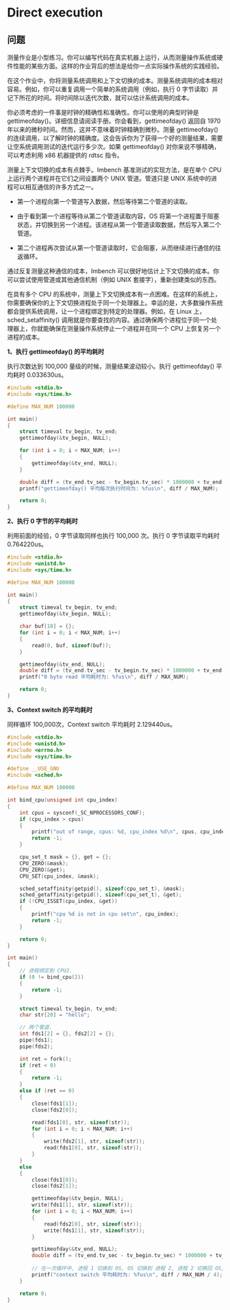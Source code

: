 # Direct execution

## 问题

测量作业是小型练习。你可以编写代码在真实机器上运行，从而测量操作系统或硬件性能的某些方面。这样的作业背后的想法是给你一点实际操作系统的实践经验。

在这个作业中，你将测量系统调用和上下文切换的成本。测量系统调用的成本相对容易。例如，你可以重复调用一个简单的系统调用（例如，执行 0 字节读取）并记下所花的时间。将时间除以迭代次数，就可以估计系统调用的成本。

你必须考虑的一件事是时钟的精确性和准确性。你可以使用的典型时钟是 gettimeofday()。详细信息请阅读手册。你会看到，gettimeofday() 返回自 1970 年以来的微秒时间。然而，这并不意味着时钟精确到微秒。测量 gettimeofday() 的连续调用，以了解时钟的精确度。这会告诉你为了获得一个好的测量结果，需要让空系统调用测试的迭代运行多少次。如果 gettimeofday() 对你来说不够精确，可以考虑利用 x86 机器提供的 rdtsc 指令。

测量上下文切换的成本有点棘手。Imbench 基准测试的实现方法，是在单个 CPU 上运行两个进程并在它们之间设置两个 UNIX 管道。管道只是 UNIX 系统中的进程可以相互通信的许多方式之一。

- 第一个进程向第一个管道写入数据，然后等待第二个管道的读取。

- 由于看到第一个进程等待从第二个管道读取内容，OS 将第一个进程置于阻塞状态，并切换到另一个进程。该进程从第一个管道读取数据，然后写入第二个管道。

- 第二个进程再次尝试从第一个管道读取时，它会阻塞，从而继续进行通信的往返循环。

通过反复测量这种通信的成本，Imbench 可以很好地估计上下文切换的成本。你可以尝试使用管道或其他通信机制（例如 UNIX 套接字），重新创建类似的东西。

在具有多个 CPU 的系统中，测量上下文切换成本有一点困难。在这样的系统上，你需要确保你的上下文切换进程处于同一个处理器上。幸运的是，大多数操作系统都会提供系统调用，让一个进程绑定到特定的处理器。例如，在 Linux 上，sched_setaffinity() 调用就是你要查找的内容。通过确保两个进程位于同一个处理器上，你就能确保在测量操作系统停止一个进程并在同一个 CPU 上恢复另一个进程的成本。

**1、执行 gettimeofday() 的平均耗时**

执行次数达到 100,000 量级的时候，测量结果波动较小。执行 gettimeofday() 平均耗时 0.033630us。

```c
#include <stdio.h>
#include <sys/time.h>

#define MAX_NUM 100000

int main()
{
    struct timeval tv_begin, tv_end;
    gettimeofday(&tv_begin, NULL);

    for (int i = 0; i < MAX_NUM; i++)
    {
        gettimeofday(&tv_end, NULL);
    }

    double diff = (tv_end.tv_sec - tv_begin.tv_sec) * 1000000 + tv_end.tv_usec - tv_begin.tv_usec;
    printf("gettimeofday() 平均每次执行时间为: %fus\n", diff / MAX_NUM);

    return 0;
}

```

**2、执行 0 字节的平均耗时**

利用前面的经验，0 字节读取同样也执行 100,000 次。执行 0 字节读取平均耗时 0.764220us。

```c
#include <stdio.h>
#include <unistd.h>
#include <sys/time.h>

#define MAX_NUM 100000

int main()
{
    struct timeval tv_begin, tv_end;
    gettimeofday(&tv_begin, NULL);

    char buf[10] = {};
    for (int i = 0; i < MAX_NUM; i++)
    {
        read(0, buf, sizeof(buf));
    }

    gettimeofday(&tv_end, NULL);
    double diff = (tv_end.tv_sec - tv_begin.tv_sec) * 1000000 + tv_end.tv_usec - tv_begin.tv_usec;
    printf("0 byte read 平均耗时为: %fus\n", diff / MAX_NUM);

    return 0;
}

```

**3、Context switch 的平均耗时**

同样循环 100,000次，Context switch 平均耗时 2.129440us。

```c
#include <stdio.h>
#include <unistd.h>
#include <errno.h>
#include <sys/time.h>

#define __USE_GNU
#include <sched.h>

#define MAX_NUM 100000

int bind_cpu(unsigned int cpu_index)
{
    int cpus = sysconf(_SC_NPROCESSORS_CONF);
    if (cpu_index > cpus)
    {
        printf("out of range, cpus: %d, cpu_index %d\n", cpus, cpu_index);
        return -1;
    }

    cpu_set_t mask = {}, get = {};
    CPU_ZERO(&mask);
    CPU_ZERO(&get);
    CPU_SET(cpu_index, &mask);

    sched_setaffinity(getpid(), sizeof(cpu_set_t), &mask);
    sched_getaffinity(getpid(), sizeof(cpu_set_t), &get);
    if (!CPU_ISSET(cpu_index, &get))
    {
        printf("cpu %d is not in cpu set\n", cpu_index);
        return -1;
    }

    return 0;
}

int main()
{
    // 进程绑定到 CPU2.
    if (0 != bind_cpu(2))
    {
        return -1;
    }

    struct timeval tv_begin, tv_end;
    char str[20] = "hello";

    // 两个管道.
    int fds1[2] = {}, fds2[2] = {};
    pipe(fds1);
    pipe(fds2);

    int ret = fork();
    if (ret < 0)
    {
        return -1;
    }
    else if (ret == 0)
    {
        close(fds1[1]);
        close(fds2[0]);

        read(fds1[0], str, sizeof(str));
        for (int i = 0; i < MAX_NUM; i++)
        {
            write(fds2[1], str, sizeof(str));
            read(fds1[0], str, sizeof(str));
        }
    }
    else
    {
        close(fds1[0]);
        close(fds2[1]);

        gettimeofday(&tv_begin, NULL);
        write(fds1[1], str, sizeof(str));
        for (int i = 0; i < MAX_NUM; i++)
        {
            read(fds2[0], str, sizeof(str));
            write(fds1[1], str, sizeof(str));
        }

        gettimeofday(&tv_end, NULL);
        double diff = (tv_end.tv_sec - tv_begin.tv_sec) * 1000000 + tv_end.tv_usec - tv_begin.tv_usec;
        
        // 在一次循环中, 进程 1 切换到 OS, OS 切换到 进程 2, 进程 2 切换回 OS, OS 再切换到 进程 1, 上下文共切换 4 次.
        printf("context switch 平均耗时为: %fus\n", diff / MAX_NUM / 4);
    }

    return 0;
}

```
